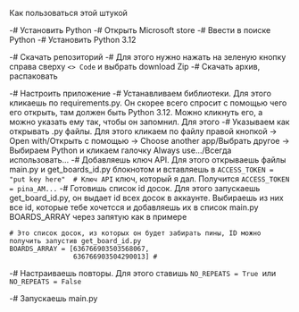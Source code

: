 Как пользоваться этой штукой

-# Установить Python
  -# Открыть Microsoft store
  -# Ввести в поиске Python
  -# Установить Python 3.12 
  
-# Скачать репозиторий 
  -# Для этого нужно нажать на зеленую кнопку справа сверху `<> Code` и выбрать download Zip
  -# Скачать архив, распаковать

-# Настроить приложение 
  -# Устанавливаем библиотеки. Для этого кликаешь по requirements.py. Он скорее всего спросит с помощью чего его открыть, там должен быть Python 3.12. Можно кликнуть его, а можно указать ему так, чтобы он запомнил. Для этого
    -# Указываем как открывать .py файлы. Для этого кликаем по файлу правой кнопкой -> Open with/Открыть с помощью -> Choose another app/Выбрать другое -> Выбираем Python и кликаем галочку Always use.../Всегда использовать...
  -# Добавляешь ключ API. Для этого открываешь файлы main.py и get_boards_id.py блокнотом и вставляешь в `ACCESS_TOKEN = "put key here"  # Ключ API` ключ, который я дал. Получится `ACCESS_TOKEN = pina_AM...`
  -# Готовишь список id досок. Для этого запускаешь get_board_id.py, он выдает id всех досок в аккаунте. Выбираешь из них все id, которые тебе хочетсся и добавляешь их в список main.py BOARDS_ARRAY через запятую как в примере

```
# Это список досок, из которых он будет забирать пины, ID можно получить запустив get_board_id.py
BOARDS_ARRAY = [636766903503568067,
                636766903504290013] #
```
  -# Настраиваешь повторы. Для этого ставишь `NO_REPEATS = True `или` NO_REPEATS = False`

-# Запускаешь main.py 